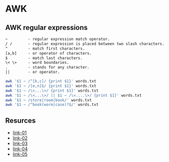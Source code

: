 # AWK

## AWK regular expressions
```diff
~         - regular expression match operator.
/ /       - regular expression is placed between two slash characters.
^         - match first characters.
[a,b]     - or operator of characters.
$         - match last characters.
\< \>     - word boundaries.
.         - stands for any character.
||        - or operator.

```

```bash
awk '$1 ~ /^[b,c]/ {print $1}' words.txt
awk '$1 ~ /[e,n]$/ {print $1}' words.txt
awk '$1 ~ /\<...\>/ {print $1}' words.txt
awk '$1 ~ /\<...\>/ || $1 ~ /\<....\>/ {print $1}' words.txt
awk '$1 ~ /store|room|book/' words.txt
awk '$1 ~ /^book(worm|case)?$/' words.txt
```


## Resurces
- [link-01](https://zetcode.com/lang/awk/)
- [link-02](https://riptutorial.com/awk)
- [link-03](https://likegeeks.com/awk-command/)
- [link-04](https://www.golinuxcloud.com/awk-examples-with-command-tutorial-unix-linux/)
- [link-05](https://linuxhint.com/awk_trim_whitespace/)


